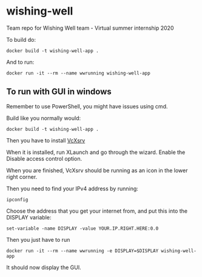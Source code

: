 # wishing-well
Team repo for Wishing Well team - Virtual summer internship 2020

To build do:

```docker build -t wishing-well-app .```

And to run:

```docker run -it --rm --name wwrunning wishing-well-app```


## To run with GUI in windows

Remember to use PowerShell, you might have issues using cmd.

Build like you normally would:

```docker build -t wishing-well-app .```

Then you have to install [VcXsrv](https://sourceforge.net/projects/vcxsrv/)

When it is installed, run XLaunch and go through the wizard. Enable the Disable access control option.

When you are finished, VcXsrv should be running as an icon in the lower right corner.

Then you need to find your IPv4 address by running:

```ipconfig```

Choose the address that you get your internet from, and put this into the DISPLAY variable:

```set-variable -name DISPLAY -value YOUR.IP.RIGHT.HERE:0.0```

Then you just have to run

```docker run -it --rm --name wwrunning -e DISPLAY=$DISPLAY wishing-well-app```

It should now display the GUI.
